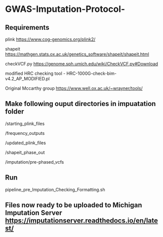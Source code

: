 # GWAS-Imputation-Protocol-


## Requirements


plink https://www.cog-genomics.org/plink2/

shapeit https://mathgen.stats.ox.ac.uk/genetics_software/shapeit/shapeit.html

checkVCF.py https://genome.sph.umich.edu/wiki/CheckVCF.py#Download

modified HRC checking tool - 
HRC-1000G-check-bim-v4.2_AP_MODIFIED.pl

Original Mccarthy group https://www.well.ox.ac.uk/~wrayner/tools/ 

## Make following ouput directories in impuatation folder 

/starting_plink_files

/frequency_outputs

/updated_plink_files

/shapeit_phase_out

/imputation/pre-phased_vcfs


## Run

pipeline_pre_Imputation_Checking_Formatting.sh

## Files now ready to be uploaded to Michigan Imputation Server https://imputationserver.readthedocs.io/en/latest/
